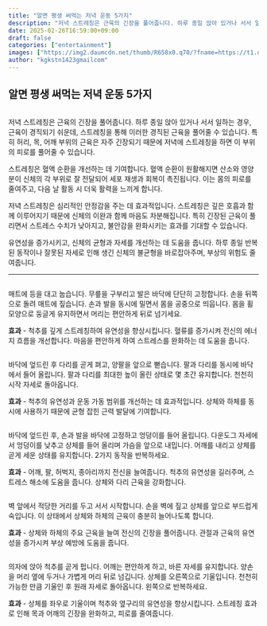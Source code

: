 ```yaml
---
title: "알면 평생 써먹는 저녁 운동 5가지"
description: "저녁 스트레칭은 근육의 긴장을 풀어줍니다. 하루 종일 앉아 있거나 서서 일하는 경우, 근육이 경직되기 쉬운데, 스트레칭을 통해 이러한 경직된 근육을 풀어줄 수 있습니다. 특히 허리, 목, 어깨 부위의 근육은 자주 긴장되기 때문에 저녁에 스트레칭을 하면 이 부위의 피로를"
date: 2025-02-26T16:59:00+09:00
draft: false
categories: ["entertainment"]
images: ["https://img2.daumcdn.net/thumb/R658x0.q70/?fname=https://t1.daumcdn.net/news/202412/12/tenbody/20241212173002376rmyu.jpg", "https://t1.daumcdn.net/news/202412/12/tenbody/20241212173002779gdht.gif", "https://t1.daumcdn.net/news/202412/12/tenbody/20241212173003112rxmp.gif", "https://t1.daumcdn.net/news/202412/12/tenbody/20241212173003587swyb.gif", "https://t1.daumcdn.net/news/202412/12/tenbody/20241212173003939hiru.gif"]
author: "kgkstn1423gmailcom"
---
```


<h2 >알면 평생 써먹는 저녁 운동 5가지</h2> <figure ><img src="https://img2.daumcdn.net/thumb/R658x0.q70/?fname=https://t1.daumcdn.net/news/202412/12/tenbody/20241212173002376rmyu.jpg" alt=""/></figure> <p>저녁 스트레칭은 근육의 긴장을 풀어줍니다. 하루 종일 앉아 있거나 서서 일하는 경우, 근육이 경직되기 쉬운데, 스트레칭을 통해 이러한 경직된 근육을 풀어줄 수 있습니다. 특히 허리, 목, 어깨 부위의 근육은 자주 긴장되기 때문에 저녁에 스트레칭을 하면 이 부위의 피로를 풀어줄 수 있습니다.</p> <p>스트레칭은 혈액 순환을 개선하는 데 기여합니다. 혈액 순환이 원활해지면 산소와 영양분이 신체의 각 부위로 잘 전달되어 세포 재생과 회복이 촉진됩니다. 이는 몸의 피로를 줄여주고, 다음 날 활동 시 더욱 활력을 느끼게 합니다.</p> <p>저녁 스트레칭은 심리적인 안정감을 주는 데 효과적입니다. 스트레칭은 깊은 호흡과 함께 이루어지기 때문에 신체의 이완과 함께 마음도 차분해집니다. 특히 긴장된 근육이 풀리면서 스트레스 수치가 낮아지고, 불안감을 완화시키는 효과를 기대할 수 있습니다.</p> <p>유연성을 증가시키고, 신체의 균형과 자세를 개선하는 데 도움을 줍니다. 하루 종일 반복된 동작이나 잘못된 자세로 인해 생긴 신체의 불균형을 바로잡아주며, 부상의 위험도 줄여줍니다.</p> <hr /> <figure ><img src="https://t1.daumcdn.net/news/202412/12/tenbody/20241212173002779gdht.gif" alt=""/></figure> <p>매트에 등을 대고 눕습니다. 무릎을 구부리고 발은 바닥에 단단히 고정합니다. 손을 뒤쪽으로 돌려 매트에 짚습니다. 손과 발을 동시에 밀면서 몸을 공중으로 띄웁니다. 몸을 휠 모양으로 둥글게 유지하면서 머리는 편안하게 뒤로 넘기세요.</p> <p><strong>효과</strong> - 척추를 깊게 스트레칭하여 유연성을 향상시킵니다. 혈류를 증가시켜 전신의 에너지 흐름을 개선합니다. 마음을 편안하게 하여 스트레스를 완화하는 데 도움을 줍니다.</p> <figure ><img src="https://t1.daumcdn.net/news/202412/12/tenbody/20241212173003112rxmp.gif" alt=""/></figure> <p>바닥에 엎드린 후 다리를 곧게 펴고, 양팔을 앞으로 뻗습니다. 팔과 다리를 동시에 바닥에서 들어 올립니다. 팔과 다리를 최대한 높이 올린 상태로 몇 초간 유지합니다. 천천히 시작 자세로 돌아옵니다.</p> <p><strong>효과</strong> - 척추의 유연성과 운동 가동 범위를 개선하는 데 효과적입니다. 상체와 하체를 동시에 사용하기 때문에 균형 잡힌 근력 발달에 기여합니다.</p> <figure ><img src="https://t1.daumcdn.net/news/202412/12/tenbody/20241212173003587swyb.gif" alt=""/></figure> <p>바닥에 엎드린 후, 손과 발을 바닥에 고정하고 엉덩이를 들어 올립니다. 다운도그 자세에서 엉덩이를 낮추고 상체를 들어 올리며 가슴을 앞으로 내밉니다. 어깨를 내리고 상체를 곧게 세운 상태를 유지합니다. 2가지 동작을 반복하세요.</p> <p><strong>효과</strong> - 어깨, 팔, 허벅지, 종아리까지 전신을 늘여줍니다. 척추의 유연성을 길러주며, 스트레스 해소에 도움을 줍니다. 상체와 다리 근육을 강화합니다.</p> <figure ><img src="https://t1.daumcdn.net/news/202412/12/tenbody/20241212173003939hiru.gif" alt=""/></figure> <p>벽 앞에서 적당한 거리를 두고 서서 시작합니다. 손을 벽에 짚고 상체를 앞으로 부드럽게 숙입니다. 이 상태에서 상체와 하체의 근육이 충분히 늘어나도록 합니다.</p> <p><strong>효과</strong> - 상체와 하체의 주요 근육을 늘여 전신의 긴장을 풀어줍니다. 관절과 근육의 유연성을 증가시켜 부상 예방에 도움을 줍니다.</p> <figure ><img src="https://t1.daumcdn.net/news/202412/12/tenbody/20241212173004277qkiy.gif" alt=""/></figure> <p>의자에 앉아 척추를 곧게 펍니다. 어깨는 편안하게 하고, 바른 자세를 유지합니다. 양손을 머리 옆에 두거나 가볍게 머리 뒤로 넘깁니다. 상체를 오른쪽으로 기울입니다. 천천히 가능한 만큼 기울인 후 원래 자세로 돌아옵니다. 왼쪽으로 반복하세요.</p> <p><strong>효과</strong> - 상체를 좌우로 기울이며 척추와 옆구리의 유연성을 향상시킵니다. 스트레칭 효과로 인해 목과 어깨의 긴장을 완화하고, 피로를 줄여줍니다.</p>